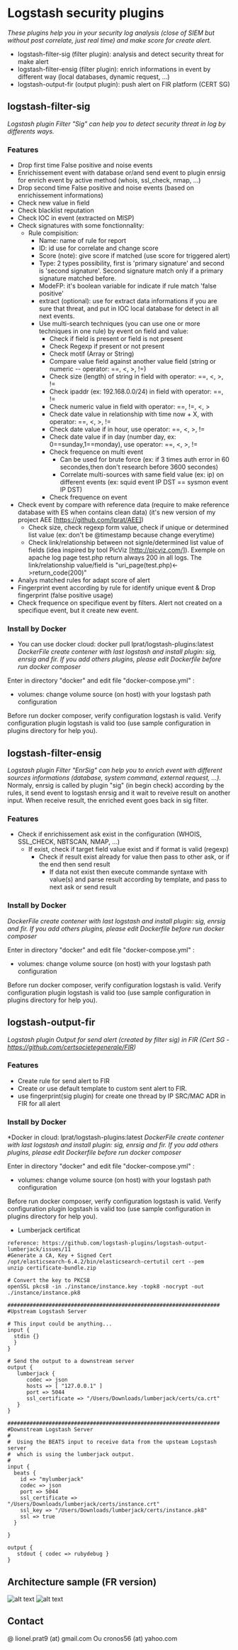 # Logstash security plugins 

*These plugins help you in your security log analysis (close of SIEM but without post correlate, just real time) and make score for create alert.*

- logstash-filter-sig (filter plugin): analysis and detect security threat for make alert
- logstash-filter-ensig (filter plugin): enrich informations in event by different way (local databases, dynamic request, ...)
- logstash-output-fir (output plugin): push alert on FIR platform (CERT SG)

## logstash-filter-sig

*Logstash plugin Filter "Sig" can help you to detect security threat in log by differents ways.*

### Features

* Drop first time False positive and noise events
* Enrichissement event with database or/and send event to plugin enrsig for enrich event by active method (whois, ssl_check, nmap, ...)
* Drop second time False positive and noise events (based on enrichissement informations)
* Check new value in field
* Check blacklist reputation
* Check IOC in event (extracted on MISP)
* Check signatures with some fonctionnality:
  * Rule compisition:
    * Name: name of rule for report
    * ID: id use for correlate and change score
    * Score (note): give score if matched (use score for triggered alert)
    * Type: 2 types possibility, first is 'primary signature' and second is 'second signature'. Second signature match only if a primary signature matched before. 
    * ModeFP: it's boolean variable for indicate if rule match 'false positive'
    * extract (optional): use for extract data informations if you are sure that threat, and put in IOC local database for detect in all next events.
    * Use multi-search techniques (you can use one or more techniques in one rule) by event on field and value:
      * Check if field is present or field is not present
      * Check Regexp if present or not present
      * Check motif (Array or String)
      * Compare value field against another value field (string or numeric -- operator: ==, <, >, !=)
      * Check size (length) of string in field with operator: ==, <, >, !=
      * Check ipaddr (ex: 192.168.0.0/24) in field with operator: ==, !=
      * Check numeric value in field with operator: ==, !=, <, >
      * Check date value in relationship with time now + X, with operator: ==, <, >, !=
      * Check date value if in hour, use operator: ==, <, >, !=
      * Check date value if in day (number day, ex: 0==sunday,1==monday), use operator: ==, <, >, !=
      * Check frequence on multi event
        * Can be used for brute force (ex: if 3 times auth error in 60 secondes,then don't research before 3600 secondes)
        * Correlate multi-sources with same field value (ex: ip) on different events (ex: squid event IP DST == sysmon event IP DST) 
      * Check frequence on event
* Check event by compare with reference data (require to make reference database with ES when contains clean data) (it's new version of my project AEE [https://github.com/lprat/AEE])
  * Check size, check regexp form value, check if unique or determined list value (ex: don't be @timestamp because change everytime)    
  * Check link/relationship between not signle/determined list value of fields (idea inspired by tool PicViz [http://picviz.com/]). Exemple on apache log page test.php return always 200 in all logs. The link/relationship value/field is "uri_page(test.php)<->return_code(200)"
* Analys matched rules for adapt score of alert
* Fingerprint event according by rule for identify unique event & Drop fingerprint (false positive usage)
* Check frequence on specifique event by filters. Alert not created on a specifique event, but it create new event.

### Install by Docker

* You can use docker cloud: docker pull lprat/logstash-plugins:latest
*DockerFile create contener with last logstash and install plugin: sig, enrsig and fir. If you add others plugins, please edit Dockerfile before run docker composer*

Enter in directory "docker" and edit file "docker-compose.yml" :
* volumes: change volume source (on host) with your logstash path configuration

Before run docker composer, verify configuration logstash is valid. Verify configuration plugin logstash is valid too (use sample configuration in plugins directory for help you).

## logstash-filter-ensig

*Logstash plugin Filter "EnrSig" can help you to enrich event with different sources informations (database, system command, external request, ...).*
Normaly, enrsig is called by plugin "sig" (in begin check) according by the rules, it send event to logstash enrsig and it wait to reveive result on another input. When receive result, the enriched event goes back in sig filter.

### Features

* Check if enrichissement ask exist in the configuration (WHOIS, SSL_CHECK, NBTSCAN, NMAP, ...)
  * If exist, check if target field value exist and if format is valid (regexp)
    * Check if result exist already for value then pass to other ask, or if the end then send result
      * If data not exist then execute commande syntaxe with value(s) and parse result according by template, and pass to next ask or send result

### Install by Docker

*DockerFile create contener with last logstash and install plugin: sig, enrsig and fir. If you add others plugins, please edit Dockerfile before run docker composer*

Enter in directory "docker" and edit file "docker-compose.yml" :
* volumes: change volume source (on host) with your logstash path configuration

Before run docker composer, verify configuration logstash is valid. Verify configuration plugin logstash is valid too (use sample configuration in plugins directory for help you).

## logstash-output-fir

*Logstash plugin Output for send alert (created by filter sig) in FIR (Cert SG - https://github.com/certsocietegenerale/FIR)*

### Features

 * Create rule for send alert to FIR
 * Create or use default template to custom sent alert to FIR.
 * use fingerprint(sig plugin) for create one thread by IP SRC/MAC ADR in FIR for all alert

### Install by Docker

*Docker in cloud: lprat/logstash-plugins:latest
*DockerFile create contener with last logstash and install plugin: sig, enrsig and fir. If you add others plugins, please edit Dockerfile before run docker composer*

Enter in directory "docker" and edit file "docker-compose.yml" :
* volumes: change volume source (on host) with your logstash path configuration

Before run docker composer, verify configuration logstash is valid. Verify configuration plugin logstash is valid too (use sample configuration in plugins directory for help you).

* Lumberjack certificat
~~~
reference: https://github.com/logstash-plugins/logstash-output-lumberjack/issues/11
#Generate a CA, Key + Signed Cert
/opt/elasticsearch-6.4.2/bin/elasticsearch-certutil cert --pem
unzip certificate-bundle.zip

# Convert the key to PKCS8
openSSL pkcs8 -in ./instance/instance.key -topk8 -nocrypt -out ./instance/instance.pk8

###################################################################
#Upstream Logstash Server

# This input could be anything...
input {
  stdin {}
  }
}

# Send the output to a downstream server
output {
   lumberjack {
      codec => json
      hosts => [ "127.0.0.1" ]
      port => 5044
      ssl_certificate => "/Users/Downloads/lumberjack/certs/ca.crt"
   }
}

###################################################################
#Downstream Logstash Server
#
#  Using the BEATS input to receive data from the upsteam Logstash server
#  which is using the lumberjack output.
#
input {
  beats {
    id => "mylumberjack"
    codec => json
    port => 5044
    ssl_certificate => "/Users/Downloads/lumberjack/certs/instance.crt"
    ssl_key => "/Users/Downloads/lumberjack/certs/instance.pk8"
    ssl => true
  }

}

output {
   stdout { codec => rubydebug }
}
~~~

## Architecture sample (FR version)
![alt text](https://github.com/lprat/logstash-plugins/raw/master/sample-architecture/Architecture-sample.png "Architecture sample")
![alt text](https://github.com/lprat/logstash-plugins/raw/master/sample-architecture/Diagramme-archi.png "Diagramme architecture sample")

## Contact

@ lionel.prat9 (at) gmail.com Ou cronos56 (at) yahoo.com

